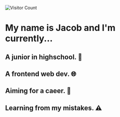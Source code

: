 ![Visitor Count](https://profile-counter.glitch.me/{JacobReidWD}/count.svg)


# My name is Jacob and I'm currently... 
## A junior in highschool. 🎒
## A frontend web dev. 🌐
## Aiming for a caeer. 🌱
## Learning from my mistakes. ⚠️
